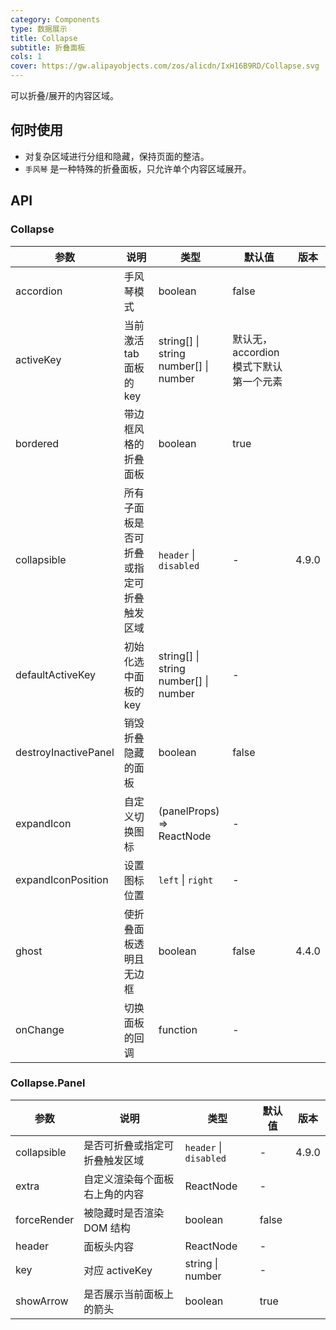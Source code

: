 ```yaml
---
category: Components
type: 数据展示
title: Collapse
subtitle: 折叠面板
cols: 1
cover: https://gw.alipayobjects.com/zos/alicdn/IxH16B9RD/Collapse.svg
---
```


可以折叠/展开的内容区域。

## 何时使用

- 对复杂区域进行分组和隐藏，保持页面的整洁。
- `手风琴` 是一种特殊的折叠面板，只允许单个内容区域展开。

## API

### Collapse

| 参数 | 说明 | 类型 | 默认值 | 版本 |
| --- | --- | --- | --- | --- |
| accordion | 手风琴模式 | boolean | false |  |
| activeKey | 当前激活 tab 面板的 key | string\[] \| string <br/> number\[] \| number | 默认无，accordion 模式下默认第一个元素 |  |
| bordered | 带边框风格的折叠面板 | boolean | true |  |
| collapsible | 所有子面板是否可折叠或指定可折叠触发区域 | `header` \| `disabled` | - | 4.9.0 |
| defaultActiveKey | 初始化选中面板的 key | string\[] \| string<br/> number\[] \| number | - |  |
| destroyInactivePanel | 销毁折叠隐藏的面板 | boolean | false |  |
| expandIcon | 自定义切换图标 | (panelProps) => ReactNode | - |  |
| expandIconPosition | 设置图标位置 | `left` \| `right` | - |  |
| ghost | 使折叠面板透明且无边框 | boolean | false | 4.4.0 |
| onChange | 切换面板的回调 | function | - |  |

### Collapse.Panel

| 参数        | 说明                           | 类型                   | 默认值 | 版本  |
| ----------- | ------------------------------ | ---------------------- | ------ | ----- |
| collapsible | 是否可折叠或指定可折叠触发区域 | `header` \| `disabled` | -      | 4.9.0 |
| extra       | 自定义渲染每个面板右上角的内容 | ReactNode              | -      |       |
| forceRender | 被隐藏时是否渲染 DOM 结构      | boolean                | false  |       |
| header      | 面板头内容                     | ReactNode              | -      |       |
| key         | 对应 activeKey                 | string \| number       | -      |       |
| showArrow   | 是否展示当前面板上的箭头       | boolean                | true   |       |
